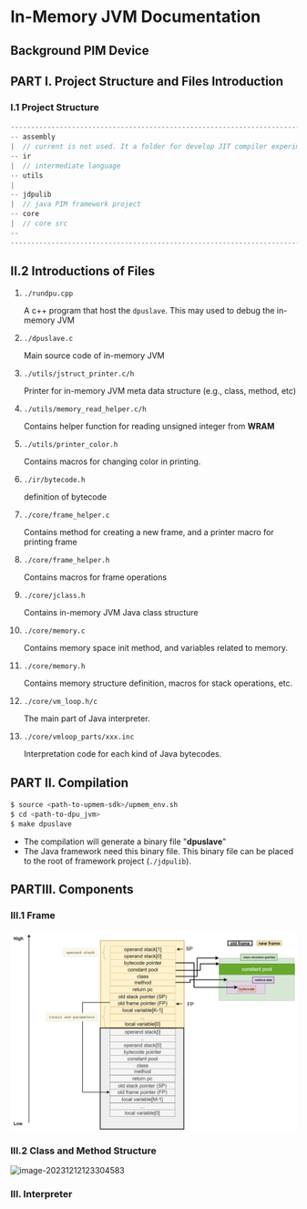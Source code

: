 # In-Memory JVM Documentation

## Background PIM Device

## PART I. Project Structure and Files Introduction

### I.1 Project Structure

``` java
---------------------------------------------------------------------------------------------------
-- assembly
|  // current is not used. It a folder for develop JIT compiler experimentally.
-- ir
|  // intermediate language
-- utils
|
-- jdpulib
|  // java PIM framework project
-- core
|  // core src
-- 
---------------------------------------------------------------------------------------------------
```



##  II.2 Introductions of Files

1. `./rundpu.cpp`

   A c++ program that host the `dpuslave`. This may used to debug the in-memory JVM

2. `./dpuslave.c`

   Main source code of in-memory JVM

3. `./utils/jstruct_printer.c/h`

   Printer for in-memory JVM meta data structure (e.g., class, method, etc)

4. `./utils/memory_read_helper.c/h`

   Contains helper function for reading unsigned integer from **WRAM**

5. `./utils/printer_color.h`

   Contains macros for changing color in printing.

6. `./ir/bytecode.h`

   definition of bytecode

7. `./core/frame_helper.c`

   Contains method for creating a new frame, and a printer macro for printing frame

8. `./core/frame_helper.h`

   Contains macros for frame operations

9. `./core/jclass.h`

   Contains in-memory JVM Java class structure

10. `./core/memory.c`

    Contains memory space init method, and variables related to memory.

11. `./core/memory.h`

    Contains memory structure definition, macros for stack operations, etc.

12. `./core/vm_loop.h/c`

    The main part of Java interpreter.

13. `./core/vmloop_parts/xxx.inc`

    Interpretation code for each kind of Java bytecodes. 



 

   





## PART II. Compilation

``` bash
$ source <path-to-upmem-sdk>/upmem_env.sh
$ cd <path-to-dpu_jvm>
$ make dpuslave
```

+ The compilation will generate a binary file "**dpuslave**"
+ The Java framework need this binary file. This binary file can be placed to the root of framework project (`./jdpulib`).



 



## PARTIII. Components

### III.1 Frame

![image-20231212120938245](./images/image-20231212120938245.png)





### III.2 Class and Method Structure

![image-20231212123304583](C:\Users\Micro\AppData\Roaming\Typora\typora-user-images\image-20231212123304583.png)

### III. Interpreter


